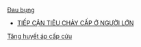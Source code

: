 [Đau bụng](../The%20TRIO/000%20Zettlekasten/UMP/BM%20NGO%E1%BA%A0I%20TQ/W8-M%E1%BA%A5y%20c%C3%A1i%20note/%C4%90au%20b%E1%BB%A5ng.md)
- [TIẾP CẬN TIÊU CHẢY CẤP Ở NGƯỜI LỚN](../The%20TRIO/000%20Zettlekasten/UMP/BM%20NHI%E1%BB%84M/TI%E1%BA%BEP%20C%E1%BA%ACN%20TI%C3%8AU%20CH%E1%BA%A2Y%20C%E1%BA%A4P%20%E1%BB%9E%20NG%C6%AF%E1%BB%9CI%20L%E1%BB%9AN.md)

[Tăng huyết áp cấp cứu](T%C4%83ng%20huy%E1%BA%BFt%20%C3%A1p%20c%E1%BA%A5p%20c%E1%BB%A9u.md)